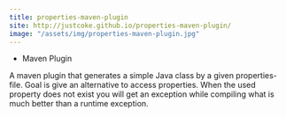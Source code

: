 ```yaml
---
title: properties-maven-plugin
site: http://justcoke.github.io/properties-maven-plugin/
image: "/assets/img/properties-maven-plugin.jpg"
---
```


* Maven Plugin

A maven plugin that generates a simple Java class by a given properties-file. Goal is give an alternative to access properties. When the used property does not exist you will get an exception while compiling what is much better than a runtime exception.
